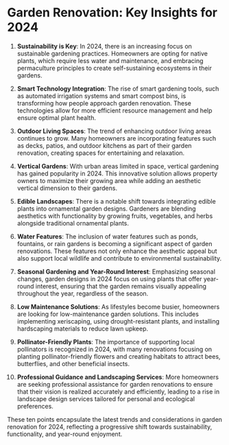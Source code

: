 # Garden Renovation: Key Insights for 2024

1. **Sustainability is Key**: In 2024, there is an increasing focus on sustainable gardening practices. Homeowners are opting for native plants, which require less water and maintenance, and embracing permaculture principles to create self-sustaining ecosystems in their gardens.

2. **Smart Technology Integration**: The rise of smart gardening tools, such as automated irrigation systems and smart compost bins, is transforming how people approach garden renovation. These technologies allow for more efficient resource management and help ensure optimal plant health.

3. **Outdoor Living Spaces**: The trend of enhancing outdoor living areas continues to grow. Many homeowners are incorporating features such as decks, patios, and outdoor kitchens as part of their garden renovation, creating spaces for entertaining and relaxation.

4. **Vertical Gardens**: With urban areas limited in space, vertical gardening has gained popularity in 2024. This innovative solution allows property owners to maximize their growing area while adding an aesthetic vertical dimension to their gardens.

5. **Edible Landscapes**: There is a notable shift towards integrating edible plants into ornamental garden designs. Gardeners are blending aesthetics with functionality by growing fruits, vegetables, and herbs alongside traditional ornamental plants.

6. **Water Features**: The inclusion of water features such as ponds, fountains, or rain gardens is becoming a significant aspect of garden renovations. These features not only enhance the aesthetic appeal but also support local wildlife and contribute to environmental sustainability.

7. **Seasonal Gardening and Year-Round Interest**: Emphasizing seasonal changes, garden designs in 2024 focus on using plants that offer year-round interest, ensuring that the garden remains visually appealing throughout the year, regardless of the season.

8. **Low Maintenance Solutions**: As lifestyles become busier, homeowners are looking for low-maintenance garden solutions. This includes implementing xeriscaping, using drought-resistant plants, and installing hardscaping materials to reduce lawn upkeep.

9. **Pollinator-Friendly Plants**: The importance of supporting local pollinators is recognized in 2024, with many renovations focusing on planting pollinator-friendly flowers and creating habitats to attract bees, butterflies, and other beneficial insects.

10. **Professional Guidance and Landscaping Services**: More homeowners are seeking professional assistance for garden renovations to ensure that their vision is realized accurately and efficiently, leading to a rise in landscape design services tailored for personal and ecological preferences.

These ten points encapsulate the latest trends and considerations in garden renovation for 2024, reflecting a progressive shift towards sustainability, functionality, and year-round enjoyment.